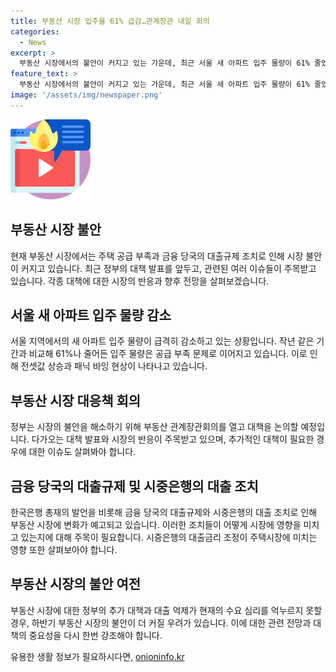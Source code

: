 ```yaml
---
title: 부동산 시장 입주율 61% 급감…관계장관 내일 회의
categories:
  - News
excerpt: >
  부동산 시장에서의 불안이 커지고 있는 가운데, 최근 서울 새 아파트 입주 물량이 61% 줄었다는 소식이 전해졌습니다. 전셋값 상승과 공급 부족으로 패닉 바잉 조짐이 나타나고 있으며, 시장은 내일(18일) 부동산 관계장관회의 결과를 예의주시하고 있습니다. 정부의 추가 대책과 대출 억제가 시장 불안을 완화할 수 있을지에 대한 의견은 분분하며, 하반기 부동산 시장이 더욱 불안해질 우려도 나오고 있습니다.
feature_text: >
  부동산 시장에서의 불안이 커지고 있는 가운데, 최근 서울 새 아파트 입주 물량이 61% 줄었다는 소식이 전해졌습니다. 전셋값 상승과 공급 부족으로 패닉 바잉 조짐이 나타나고 있으며, 시장은 내일(18일) 부동산 관계장관회의 결과를 예의주시하고 있습니다. 정부의 추가 대책과 대출 억제가 시장 불안을 완화할 수 있을지에 대한 의견은 분분하며, 하반기 부동산 시장이 더욱 불안해질 우려도 나오고 있습니다.
image: '/assets/img/newspaper.png'
---
```


<p><img src="/assets/img/news.png" alt="rentncar 속보" /></p>

<h2 data-ke-size="size26">부동산 시장 불안</h2>

<p data-ke-size="size16">현재 부동산 시장에서는 주택 공급 부족과 금융 당국의 대출규제 조치로 인해 시장 불안이 커지고 있습니다. 최근 정부의 대책 발표를 앞두고, 관련된 여러 이슈들이 주목받고 있습니다. 각종 대책에 대한 시장의 반응과 향후 전망을 살펴보겠습니다.</p>

<h2 data-ke-size="size26">서울 새 아파트 입주 물량 감소</h2>

<p data-ke-size="size16">서울 지역에서의 새 아파트 입주 물량이 급격히 감소하고 있는 상황입니다. 작년 같은 기간과 비교해 61%나 줄어든 입주 물량은 공급 부족 문제로 이어지고 있습니다. 이로 인해 전셋값 상승과 패닉 바잉 현상이 나타나고 있습니다.</p>

<h2 data-ke-size="size26">부동산 시장 대응책 회의</h2>

<p data-ke-size="size16">정부는 시장의 불안을 해소하기 위해 부동산 관계장관회의를 열고 대책을 논의할 예정입니다. 다가오는 대책 발표와 시장의 반응이 주목받고 있으며, 추가적인 대책이 필요한 경우에 대한 이슈도 살펴봐야 합니다.</p>

<h2 data-ke-size="size26">금융 당국의 대출규제 및 시중은행의 대출 조치</h2>

<p data-ke-size="size16">한국은행 총재의 발언을 비롯해 금융 당국의 대출규제와 시중은행의 대출 조치로 인해 부동산 시장에 변화가 예고되고 있습니다. 이러한 조치들이 어떻게 시장에 영향을 미치고 있는지에 대해 주목이 필요합니다. 시중은행의 대출금리 조정이 주택시장에 미치는 영향 또한 살펴보아야 합니다.</p>

<h2 data-ke-size="size26">부동산 시장의 불안 여전</h2>

<p data-ke-size="size16">부동산 시장에 대한 정부의 추가 대책과 대출 억제가 현재의 수요 심리를 억누르지 못할 경우, 하반기 부동산 시장의 불안이 더 커질 우려가 있습니다. 이에 대한 관련 전망과 대책의 중요성을 다시 한번 강조해야 합니다.</p>
유용한 생활 정보가 필요하시다면, <a href="https://onioninfo.kr" rel="dofollow">onioninfo.kr</a>


